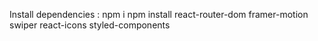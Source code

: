 Install dependencies : 
npm i
npm install react-router-dom framer-motion swiper react-icons styled-components
